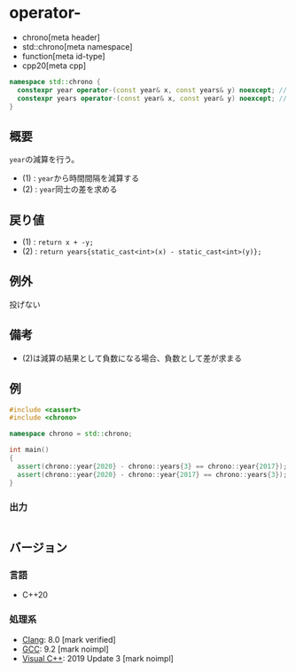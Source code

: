 # operator-
* chrono[meta header]
* std::chrono[meta namespace]
* function[meta id-type]
* cpp20[meta cpp]

```cpp
namespace std::chrono {
  constexpr year operator-(const year& x, const years& y) noexcept; // (1) C++20
  constexpr years operator-(const year& x, const year& y) noexcept; // (2) C++20
}
```

## 概要
`year`の減算を行う。

- (1) : `year`から時間間隔を減算する
- (2) : `year`同士の差を求める


## 戻り値
- (1) : `return x + -y;`
- (2) : `return years{static_cast<int>(x) - static_cast<int>(y)};`


## 例外
投げない


## 備考
- (2)は減算の結果として負数になる場合、負数として差が求まる


## 例
```cpp example
#include <cassert>
#include <chrono>

namespace chrono = std::chrono;

int main()
{
  assert(chrono::year{2020} - chrono::years{3} == chrono::year{2017});
  assert(chrono::year{2020} - chrono::year{2017} == chrono::years{3});
}
```

### 出力
```
```

## バージョン
### 言語
- C++20

### 処理系
- [Clang](/implementation.md#clang): 8.0 [mark verified]
- [GCC](/implementation.md#gcc): 9.2 [mark noimpl]
- [Visual C++](/implementation.md#visual_cpp): 2019 Update 3 [mark noimpl]
